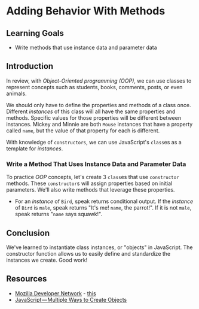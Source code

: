 # Adding Behavior With Methods

## Learning Goals

- Write methods that use instance data and parameter data

## Introduction

In review, with _Object-Oriented programming (OOP)_, we can use classes to
represent concepts such as students, books, comments, posts, or even animals.

We should only have to define the properties and methods of a class once.
Different _instances_ of this class will all have the same properties and
methods. Specific values for those properties will be different between
instances. Mickey and Minnie are both `Mouse` instances that have a property
called `name`, but the value of that property for each is different.

With knowledge of `constructors`, we can use JavaScript's `class`es as a
template for _instances_.

### Write a Method That Uses Instance Data and Parameter Data

To practice _OOP_ concepts, let's create 3 `class`es that use `constructor`
methods. These `constructor`s will assign properties based on initial parameters.
We'll also write methods that leverage these properties.


- For an _instance_ of `Bird`, speak returns conditional output. If the
  _instance_ of `Bird` is `male`, speak returns "It's me! `name`, the parrot!". If
  it is not `male`, speak returns "`name` says squawk!".

## Conclusion

We've learned to instantiate class instances, or "objects" in JavaScript. The
constructor function allows us to easily define and standardize the instances we
create. Good work!

## Resources

- [Mozilla Developer Network](https://developer.mozilla.org/en-US/docs/Web/JavaScript/Reference/Operators/this) - [this](https://developer.mozilla.org/en-US/docs/Web/JavaScript/Reference/Operators/this)
- [JavaScript — Multiple Ways to Create Objects](https://codeburst.io/various-ways-to-create-javascript-object-9563c6887a47)
